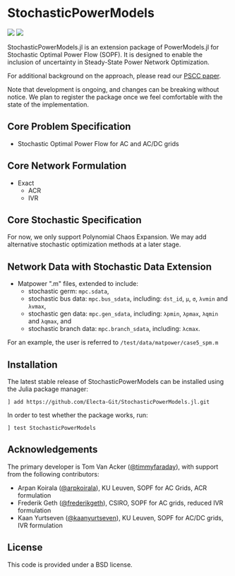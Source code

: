 # StochasticPowerModels

<a href="https://github.com/timmyfaraday/StochasticPowerModels.jl/actions?query=workflow%3ACI"><img src="https://github.com/timmyfaraday/StochasticPowerModels.jl/workflows/CI/badge.svg"></img></a>
<a href="https://codecov.io/gh/timmyfaraday/StochasticPowerModels.jl"><img src="https://img.shields.io/codecov/c/github/timmyfaraday/StochasticPowerModels.jl?logo=Codecov"></img></a>


StochasticPowerModels.jl is an extension package of PowerModels.jl for 
Stochastic Optimal Power Flow (SOPF). It is designed to enable the inclusion of 
uncertainty in Steady-State Power Network Optimization. 

For additional background on the approach, please read our [PSCC paper](https://www.sciencedirect.com/science/article/pii/S0378779622006022).

Note that development is ongoing, and changes can be breaking without notice. We plan to register the package once we feel comfortable with the state of the implementation.

## Core Problem Specification

* Stochastic Optimal Power Flow for AC and AC/DC grids

## Core Network Formulation

- Exact
    - ACR
    - IVR 

## Core Stochastic Specification
For now, we only support Polynomial Chaos Expansion. We may add alternative stochastic optimization methods at a later stage.

## Network Data with Stochastic Data Extension

- Matpower ".m" files, extended to include:
    - stochastic germ: `mpc.sdata`,
    - stochastic bus data: `mpc.bus_sdata`, including: `dst_id`, `μ`, `σ`, `λvmin` and `λvmax`,
    - stochastic gen data: `mpc.gen_sdata`, including: `λpmin`, `λpmax`, `λqmin` and `λqmax`, and
    - stochastic branch data: `mpc.branch_sdata`, including: `λcmax`.

For an example, the user is referred to `/test/data/matpower/case5_spm.m`

## Installation

The latest stable release of StochasticPowerModels can be installed using the 
Julia package manager:

```
] add https://github.com/Electa-Git/StochasticPowerModels.jl.git
```

In order to test whether the package works, run:

```
] test StochasticPowerModels
```

## Acknowledgements

The primary developer is Tom Van Acker ([@timmyfaraday](https://github.com/timmyfaraday)), 
with support from the following contributors:
- Arpan Koirala ([@arpkoirala](https://github.com/arpkoirala)), KU Leuven, SOPF for AC Grids, ACR formulation
- Frederik Geth ([@frederikgeth](https://github.com/frederikgeth)), CSIRO, SOPF for AC grids, reduced IVR formulation
- Kaan Yurtseven ([@kaanyurtseven](https://github.com/kaanyurtseven)), KU Leuven, SOPF for AC/DC grids, IVR formulation

## License

This code is provided under a BSD license.
